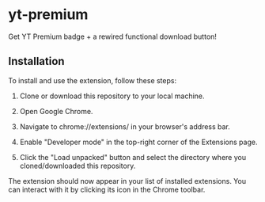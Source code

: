 # yt-premium
Get YT Premium badge + a rewired functional download button!

## Installation

To install and use the extension, follow these steps:

1. Clone or download this repository to your local machine.

2. Open Google Chrome.

3. Navigate to chrome://extensions/ in your browser's address bar.

4. Enable "Developer mode" in the top-right corner of the Extensions page.

5. Click the "Load unpacked" button and select the directory where you cloned/downloaded this repository.

The extension should now appear in your list of installed extensions. You can interact with it by clicking its icon in the Chrome toolbar.
